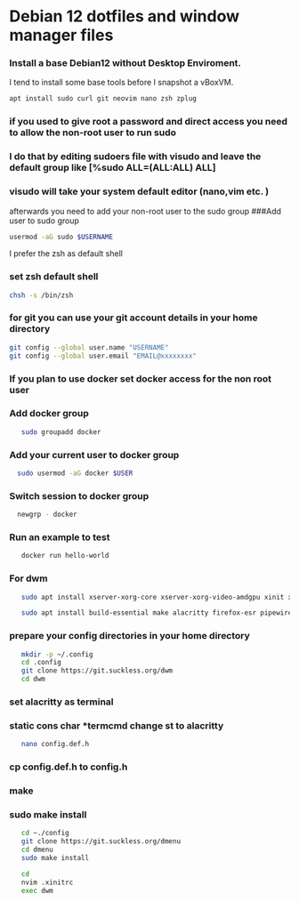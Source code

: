 # Debian 12 dotfiles and window manager files


### Install a base Debian12 without Desktop Enviroment.  
I tend to install some base tools before I snapshot a vBoxVM. 

```bash
apt install sudo curl git neovim nano zsh zplug
```

### if you used to give root a password and direct access you need to allow the non-root user to run sudo
### I do that by editing sudoers file with visudo and leave the default group like [%sudo   ALL=(ALL:ALL) ALL]
### visudo will take your system default editor (nano,vim etc. )

afterwards you need to add your non-root user to the sudo group
###Add user to sudo group   
``` bash
usermod -aG sudo $USERNAME
```

I prefer the zsh as default shell 
### set zsh default shell
```bash
chsh -s /bin/zsh
```

### for git you can use your git account details  in your home directory 
```bash
git config --global user.name "USERNAME" 
git config --global user.email "EMAIL@xxxxxxxx"
```

### If you plan to use docker set docker access for the non root user
### Add docker group
```bash
   sudo groupadd docker
```
### Add your current user to docker group
```bash
  sudo usermod -aG docker $USER
```
### Switch session to docker group
```bash
  newgrp - docker
```
### Run an example to test
```bash
   docker run hello-world
```


### For dwm
```bash
   sudo apt install xserver-xorg-core xserver-xorg-video-amdgpu xinit xinput x11-xserver-utils libx11-dev libxinerama-dev libxft-dev
```


```bash
   sudo apt install build-essential make alacritty firefox-esr pipewire  
```





### prepare your config directories in your home directory

```bash
   mkdir -p ~/.config
   cd .config
   git clone https://git.suckless.org/dwm 
   cd dwm
  ```
  ### set alacritty as terminal 
  ### static cons char *termcmd change st to alacritty
   
  ```bash
     nano config.def.h
  ```
### cp config.def.h to config.h
### make
### sudo make install 


```bash
   cd ~./config 
   git clone https://git.suckless.org/dmenu
   cd dmenu
   sudo make install 
```

```bash
   cd 
   nvim .xinitrc
   exec dwm

```

